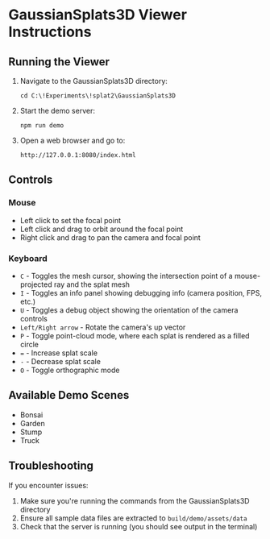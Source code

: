 # GaussianSplats3D Viewer Instructions

## Running the Viewer
1. Navigate to the GaussianSplats3D directory:
   ```
   cd C:\!Experiments\!splat2\GaussianSplats3D
   ```

2. Start the demo server:
   ```
   npm run demo
   ```

3. Open a web browser and go to:
   ```
   http://127.0.0.1:8080/index.html
   ```

## Controls
### Mouse
- Left click to set the focal point
- Left click and drag to orbit around the focal point
- Right click and drag to pan the camera and focal point

### Keyboard
- `C` - Toggles the mesh cursor, showing the intersection point of a mouse-projected ray and the splat mesh
- `I` - Toggles an info panel showing debugging info (camera position, FPS, etc.)
- `U` - Toggles a debug object showing the orientation of the camera controls
- `Left/Right arrow` - Rotate the camera's up vector
- `P` - Toggle point-cloud mode, where each splat is rendered as a filled circle
- `=` - Increase splat scale
- `-` - Decrease splat scale
- `O` - Toggle orthographic mode

## Available Demo Scenes
- Bonsai
- Garden
- Stump 
- Truck

## Troubleshooting
If you encounter issues:
1. Make sure you're running the commands from the GaussianSplats3D directory
2. Ensure all sample data files are extracted to `build/demo/assets/data`
3. Check that the server is running (you should see output in the terminal) 
